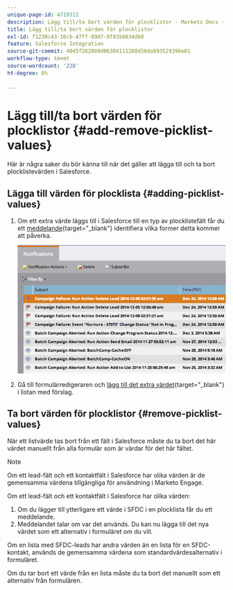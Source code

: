 ```yaml
---
unique-page-id: 4719312
description: Lägg till/ta bort värden för plocklistor - Marketo Docs - Produktdokumentation
title: Lägg till/ta bort värden för plocklistor
exl-id: f1230c43-10cb-47ff-89d7-9f835b034db0
feature: Salesforce Integration
source-git-commit: 4045f262889d06304111288d30da893529396e81
workflow-type: tm+mt
source-wordcount: '228'
ht-degree: 0%

---
```


# Lägg till/ta bort värden för plocklistor {#add-remove-picklist-values}

Här är några saker du bör känna till när det gäller att lägga till och ta bort plocklistevärden i Salesforce.

## Lägga till värden för plocklista {#adding-picklist-values}

1. Om ett extra värde läggs till i Salesforce till en typ av plocklistefält får du ett [meddelande](/help/marketo/product-docs/core-marketo-concepts/miscellaneous/understanding-notifications.md){target="_blank"} identifiera vilka former detta kommer att påverka.

   ![](assets/image2015-1-21-14-3a4-3a7.png)

1. Gå till formulärredigeraren och [lägg till det extra värdet](/help/marketo/product-docs/demand-generation/forms/form-actions/add-a-country-picklist-to-your-form.md){target="_blank"} i listan med förslag.

## Ta bort värden för plocklistor {#remove-picklist-values}

När ett listvärde tas bort från ett fält i Salesforce måste du ta bort det här värdet manuellt från alla formulär som är värdar för det här fältet.

>[!NOTE]
>
>Om ett lead-fält och ett kontaktfält i Salesforce har olika värden är de gemensamma värdena tillgängliga för användning i Marketo Engage.

Om ett lead-fält och ett kontaktfält i Salesforce har olika värden:

1. Om du lägger till ytterligare ett värde i SFDC i en plocklista får du ett meddelande.
1. Meddelandet talar om var det används. Du kan nu lägga till det nya värdet som ett alternativ i formuläret om du vill.

Om en lista med SFDC-leads har andra värden än en lista för en SFDC-kontakt, används de gemensamma värdena som standardvärdesalternativ i formuläret.

Om du tar bort ett värde från en lista måste du ta bort det manuellt som ett alternativ från formulären.
